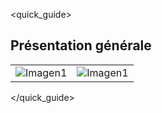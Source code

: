 <quick_guide>
## Présentation générale

|  |  |
|:-------|:-------|
|![Imagen1](http://static.energysistem.com/images/manuals/42498/560ce84591d75.jpg) |![Imagen1](http://static.energysistem.com/images/manuals/42498/560ce83891aa6.jpg)|
</quick_guide>

